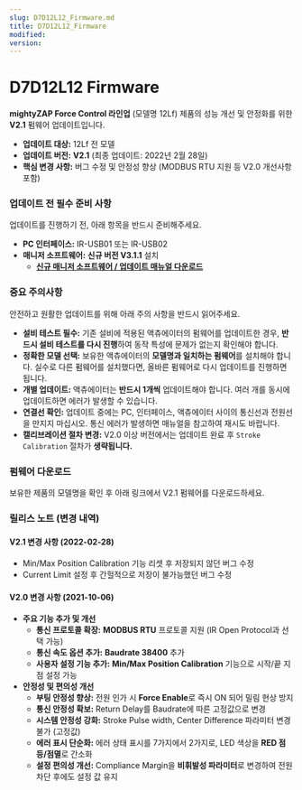 ```yaml
---
slug: D7D12L12_Firmware.md
title: D7D12L12_Firmware
modified: 
version:
---
```

# D7D12L12 Firmware
**mightyZAP Force Control 라인업** (모델명 12Lf) 제품의 성능 개선 및 안정화를 위한 **V2.1** 펌웨어 업데이트입니다. 
- **업데이트 대상:** 12Lf  전 모델
- **업데이트 버전:** **V2.1** (최종 업데이트: 2022년 2월 28일)
- **핵심 변경 사항:** 버그 수정 및 안정성 향상 (MODBUS RTU 지원 등 V2.0 개선사항 포함)    

### 업데이트 전 필수 준비 사항

업데이트를 진행하기 전, 아래 항목을 반드시 준비해주세요.
- **PC 인터페이스:** IR-USB01 또는 IR-USB02
- **매니저 소프트웨어:** **신규 버전 V3.1.1** 설치
	- [**신규 매니저 소프트웨어 / 업데이트 매뉴얼 다운로드**](http://www.mightyzap.com/ko/digitalarchive6/?mod=document&pageid=1&uid=211)

### 중요 주의사항
안전하고 원활한 업데이트를 위해 아래 주의 사항을 반드시 읽어주세요.

- **설비 테스트 필수:** 기존 설비에 적용된 액츄에이터의 펌웨어를 업데이트한 경우, **반드시 설비 테스트를 다시 진행**하여 동작 특성에 문제가 없는지 확인해야 합니다.
- **정확한 모델 선택:** 보유한 액츄에이터의 **모델명과 일치하는 펌웨어**를 설치해야 합니다. 실수로 다른 펌웨어를 설치했다면, 올바른 펌웨어로 다시 업데이트를 진행하면 됩니다.
- **개별 업데이트:** 액츄에이터는 **반드시 1개씩** 업데이트해야 합니다. 여러 개를 동시에 업데이트하면 에러가 발생할 수 있습니다.
- **연결선 확인:** 업데이트 중에는 PC, 인터페이스, 액츄에이터 사이의 통신선과 전원선을 만지지 마십시오. 통신 에러가 발생하면 매뉴얼을 참고하여 재시도 바랍니다.
- **캘리브레이션 절차 변경:** V2.0 이상 버전에서는 업데이트 완료 후 `Stroke Calibration` 절차가 **생략됩니다.**

### 펌웨어 다운로드 

보유한 제품의 모델명을 확인 후 아래 링크에서 V2.1 펌웨어를 다운로드하세요.

<FirmwareSelectorDL12 />

### 릴리스 노트 (변경 내역)

#### **V2.1 변경 사항 (2022-02-28)**
- Min/Max Position Calibration 기능 리셋 후 저장되지 않던 버그 수정
- Current Limit 설정 후 간헐적으로 저장이 불가능했던 버그 수정
#### **V2.0 변경 사항 (2021-10-06)**
- **주요 기능 추가 및 개선**
	- **통신 프로토콜 확장:** **MODBUS RTU** 프로토콜 지원 (IR Open Protocol과 선택 가능)    
	- **통신 속도 옵션 추가:** **Baudrate 38400** 추가    
	- **사용자 설정 기능 추가:** **Min/Max Position Calibration** 기능으로 시작/끝 지점 설정 가능    
- **안정성 및 편의성 개선**
	- **부팅 안정성 향상:** 전원 인가 시 **Force Enable**로 즉시 ON 되어 밀림 현상 방지    
	- **통신 안정성 확보:** Return Delay를 Baudrate에 따른 고정값으로 변경    
	- **시스템 안정성 강화:** Stroke Pulse width, Center Difference 파라미터 변경 불가 (고정값)    
	- **에러 표시 단순화:** 에러 상태 표시를 7가지에서 2가지로, LED 색상을 **RED 점등/점멸**로 간소화    
	- **설정 편의성 개선:** Compliance Margin을 **비휘발성 파라미터**로 변경하여 전원 차단 후에도 설정 값 유지